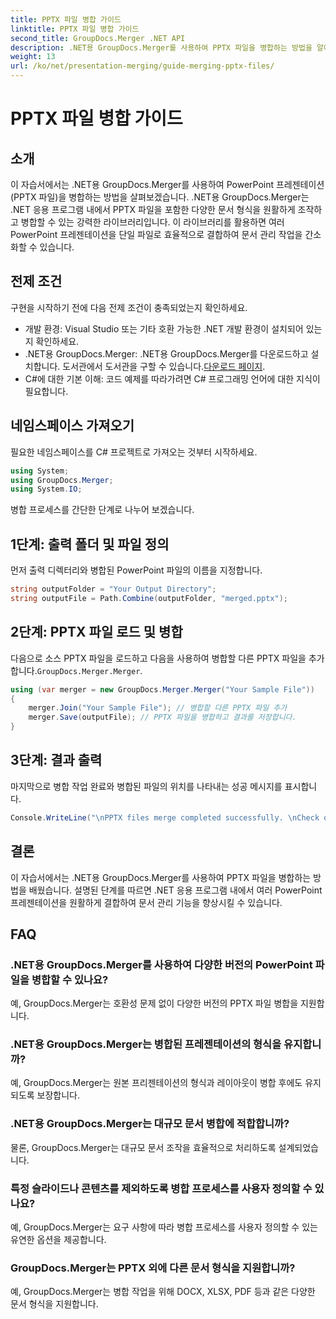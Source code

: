 ```yaml
---
title: PPTX 파일 병합 가이드
linktitle: PPTX 파일 병합 가이드
second_title: GroupDocs.Merger .NET API
description: .NET용 GroupDocs.Merger를 사용하여 PPTX 파일을 병합하는 방법을 알아보세요. 이 강력한 .NET 라이브러리를 사용하여 문서 관리를 간소화하세요.
weight: 13
url: /ko/net/presentation-merging/guide-merging-pptx-files/
---
```


# PPTX 파일 병합 가이드

## 소개
이 자습서에서는 .NET용 GroupDocs.Merger를 사용하여 PowerPoint 프레젠테이션(PPTX 파일)을 병합하는 방법을 살펴보겠습니다. .NET용 GroupDocs.Merger는 .NET 응용 프로그램 내에서 PPTX 파일을 포함한 다양한 문서 형식을 원활하게 조작하고 병합할 수 있는 강력한 라이브러리입니다. 이 라이브러리를 활용하면 여러 PowerPoint 프레젠테이션을 단일 파일로 효율적으로 결합하여 문서 관리 작업을 간소화할 수 있습니다.
## 전제 조건
구현을 시작하기 전에 다음 전제 조건이 충족되었는지 확인하세요.
- 개발 환경: Visual Studio 또는 기타 호환 가능한 .NET 개발 환경이 설치되어 있는지 확인하세요.
- .NET용 GroupDocs.Merger: .NET용 GroupDocs.Merger를 다운로드하고 설치합니다. 도서관에서 도서관을 구할 수 있습니다.[다운로드 페이지](https://releases.groupdocs.com/merger/net/).
- C#에 대한 기본 이해: 코드 예제를 따라가려면 C# 프로그래밍 언어에 대한 지식이 필요합니다.

## 네임스페이스 가져오기
필요한 네임스페이스를 C# 프로젝트로 가져오는 것부터 시작하세요.
```csharp
using System; 
using GroupDocs.Merger;
using System.IO;
```

병합 프로세스를 간단한 단계로 나누어 보겠습니다.
## 1단계: 출력 폴더 및 파일 정의
먼저 출력 디렉터리와 병합된 PowerPoint 파일의 이름을 지정합니다.
```csharp
string outputFolder = "Your Output Directory";
string outputFile = Path.Combine(outputFolder, "merged.pptx");
```
## 2단계: PPTX 파일 로드 및 병합
 다음으로 소스 PPTX 파일을 로드하고 다음을 사용하여 병합할 다른 PPTX 파일을 추가합니다.`GroupDocs.Merger.Merger`.
```csharp
using (var merger = new GroupDocs.Merger.Merger("Your Sample File"))
{
    merger.Join("Your Sample File"); // 병합할 다른 PPTX 파일 추가
    merger.Save(outputFile); // PPTX 파일을 병합하고 결과를 저장합니다.
}
```
## 3단계: 결과 출력
마지막으로 병합 작업 완료와 병합된 파일의 위치를 나타내는 성공 메시지를 표시합니다.
```csharp
Console.WriteLine("\nPPTX files merge completed successfully. \nCheck output in {0}", outputFolder);
```

## 결론
이 자습서에서는 .NET용 GroupDocs.Merger를 사용하여 PPTX 파일을 병합하는 방법을 배웠습니다. 설명된 단계를 따르면 .NET 응용 프로그램 내에서 여러 PowerPoint 프레젠테이션을 원활하게 결합하여 문서 관리 기능을 향상시킬 수 있습니다.

## FAQ
### .NET용 GroupDocs.Merger를 사용하여 다양한 버전의 PowerPoint 파일을 병합할 수 있나요?
예, GroupDocs.Merger는 호환성 문제 없이 다양한 버전의 PPTX 파일 병합을 지원합니다.
### .NET용 GroupDocs.Merger는 병합된 프레젠테이션의 형식을 유지합니까?
예, GroupDocs.Merger는 원본 프리젠테이션의 형식과 레이아웃이 병합 후에도 유지되도록 보장합니다.
### .NET용 GroupDocs.Merger는 대규모 문서 병합에 적합합니까?
물론, GroupDocs.Merger는 대규모 문서 조작을 효율적으로 처리하도록 설계되었습니다.
### 특정 슬라이드나 콘텐츠를 제외하도록 병합 프로세스를 사용자 정의할 수 있나요?
예, GroupDocs.Merger는 요구 사항에 따라 병합 프로세스를 사용자 정의할 수 있는 유연한 옵션을 제공합니다.
### GroupDocs.Merger는 PPTX 외에 다른 문서 형식을 지원합니까?
예, GroupDocs.Merger는 병합 작업을 위해 DOCX, XLSX, PDF 등과 같은 다양한 문서 형식을 지원합니다.